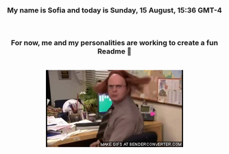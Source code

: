


<div align="center">
<h3 >My name is Sofia and today is Sunday, 15 August, 15:36 GMT-4</h3><br>
<h3 >For now, me and my personalities are working to create a fun Readme 👋
</h3><br>
<img src='img/dwight.gif' alt='working...'/>
</div>
